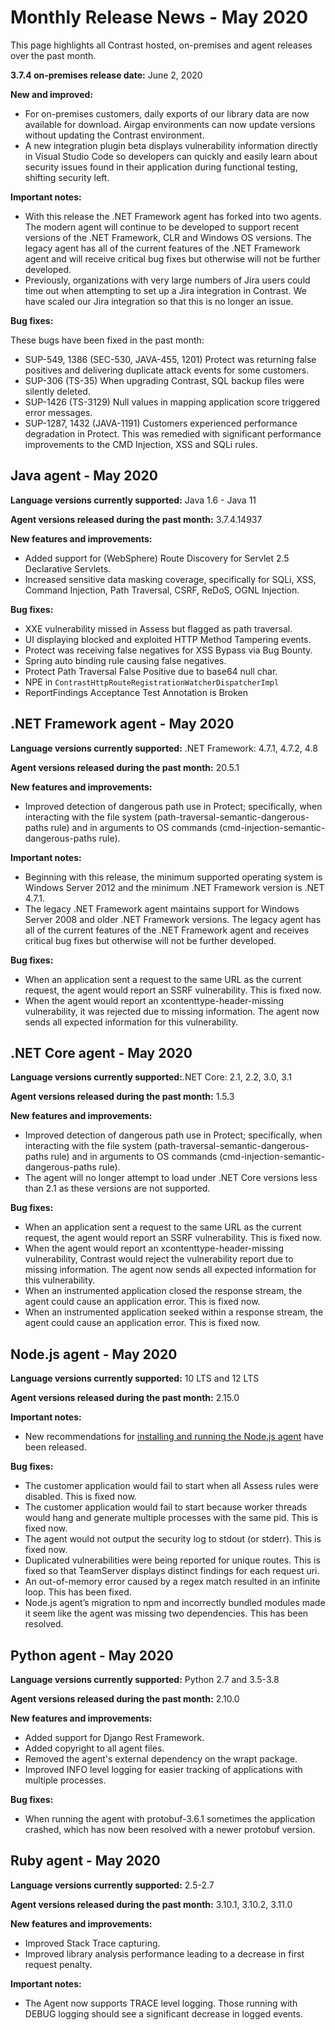 <!--
title: "Contrast 3.7.4 - May 2020"
description: "Contrast 3.7.4 May 2020"
tags: "3.7.4 May Monthly Release News"
-->

# Monthly Release News - May 2020

This page highlights all Contrast hosted, on-premises and agent releases over the past month.

**3.7.4 on-premises release date:** June 2, 2020

**New and improved:**

- For on-premises customers, daily exports of our library data are now available for download. Airgap environments can now update versions without updating the Contrast environment.
- A new integration plugin beta displays vulnerability information directly in Visual Studio Code so developers can quickly and easily learn about security issues found in their application during functional testing, shifting security left.

**Important notes:**

- With this release the .NET Framework agent has forked into two agents. The modern agent will continue to be developed to support recent versions of the .NET Framework, CLR and Windows OS versions. The legacy agent has all of the current features of the .NET Framework agent and will receive critical bug fixes but otherwise will not be further developed.
- Previously, organizations with very large numbers of Jira users could time out when attempting to set up a Jira integration in Contrast. We have scaled our Jira integration so that this is no longer an issue.

**Bug fixes:**

These bugs have been fixed in the past month:
- SUP-549, 1386 (SEC-530, JAVA-455, 1201) Protect was returning false positives and delivering duplicate attack events for some customers.
- SUP-306 (TS-35) When upgrading Contrast, SQL backup files were silently deleted.
- SUP-1426 (TS-3129) Null values in mapping application score triggered error messages.
- SUP-1287, 1432 (JAVA-1191) Customers experienced performance degradation in Protect. This was remedied with significant performance improvements to the CMD Injection, XSS and SQLi rules.

## Java agent - May 2020

**Language versions currently supported:** Java 1.6 - Java 11

**Agent versions released during the past month:** 3.7.4.14937

**New features and improvements:**

- Added support for (WebSphere) Route Discovery for Servlet 2.5 Declarative Servlets.
- Increased sensitive data masking coverage, specifically for SQLi, XSS, Command Injection, Path Traversal, CSRF, ReDoS, OGNL Injection.

**Bug fixes:**

- XXE vulnerability missed in Assess but flagged as path traversal.
- UI displaying blocked and exploited HTTP Method Tampering events.
- Protect was receiving false negatives for XSS Bypass via Bug Bounty.
- Spring auto binding rule causing false negatives.
- Protect Path Traversal False Positive due to base64 null char.
- NPE in `ContrastHttpRouteRegistrationWatcherDispatcherImpl`
- ReportFindings Acceptance Test Annotation is Broken

## .NET Framework agent - May 2020

**Language versions currently supported:** .NET Framework: 4.7.1, 4.7.2, 4.8

**Agent versions released during the past month:** 20.5.1

**New features and improvements:**

- Improved detection of dangerous path use in Protect; specifically, when interacting with the file system (path-traversal-semantic-dangerous-paths rule) and in arguments to OS commands (cmd-injection-semantic-dangerous-paths rule).

**Important notes:**

- Beginning with this release, the minimum supported operating system is Windows Server 2012 and the minimum .NET Framework version is .NET 4.7.1.
- The legacy .NET Framework agent maintains support for Windows Server 2008 and older .NET Framework versions. The legacy agent has all of the current features of the .NET Framework agent and receives critical bug fixes but otherwise will not be further developed.

**Bug fixes:**

- When an application sent a request to the same URL as the current request, the agent would report an SSRF vulnerability. This is fixed now.
- When the agent would report an ​xcontenttype-header-missing​​ vulnerability, it was rejected due to missing information. The agent now sends all expected information for this vulnerability.

## .NET Core agent - May 2020

**Language versions currently supported:**.NET Core: 2.1, 2.2, 3.0, 3.1

**Agent versions released during the past month:** 1.5.3

**New features and improvements:**

- Improved detection of dangerous path use in Protect; specifically, when interacting with the file system (path-traversal-semantic-dangerous-paths rule) and in arguments to OS commands (cmd-injection-semantic-dangerous-paths rule).
- The agent will no longer attempt to load under .NET Core versions less than 2.1 as these versions are not supported.

**Bug fixes:**

- When an application sent a request to the same URL as the current request, the agent would report an SSRF vulnerability. This is fixed now.
- When the agent would report an ​xcontenttype-header-missing​​ vulnerability, Contrast would reject the vulnerability report due to missing information. The agent now sends all expected information for this vulnerability.
- When an instrumented application closed the response stream, the agent could cause an application error. This is fixed now.
- When an instrumented application seeked within a response stream, the agent could cause an application error. This is fixed now.

## Node.js agent - May 2020

**Language versions currently supported:** 10 LTS and 12 LTS

**Agent versions released during the past month:** 2.15.0 

**Important notes:**

- New recommendations for ​[installing and running the Node.js agent](https://docs.contrastsecurity.com/installation-nodeinstall.html) ​​have been released.

**Bug fixes:**

- The customer application would fail to start when all Assess rules were disabled. This is fixed now.
- The customer application would fail to start because worker threads would hang and generate multiple processes with the same pid. This is fixed now.
- The agent would not output the security log to stdout (or stderr). This is fixed now.
- Duplicated vulnerabilities were being reported for unique routes. This is fixed so that TeamServer displays distinct findings for each request uri.
- An out-of-memory error caused by a regex match resulted in an infinite loop. This has been fixed.
- Node.js agent’s migration to npm and incorrectly bundled modules made it seem like the agent was missing two dependencies. This has been resolved.

## Python agent - May 2020

**Language versions currently supported:** Python 2.7 and 3.5-3.8

**Agent versions released during the past month:** 2.10.0

**New features and improvements:**

- Added support for Django Rest Framework.
- Added copyright to all agent files.
- Removed the agent's external dependency on the wrapt package.
- Improved INFO level logging for easier tracking of applications with multiple processes.

**Bug fixes:**

- When running the agent with protobuf-3.6.1 sometimes the application crashed, which has now been resolved with a newer protobuf version.

## Ruby agent - May 2020

**Language versions currently supported:** 2.5-2.7

**Agent versions released during the past month:** 3.10.1, 3.10.2, 3.11.0

**New features and improvements:**

- Improved Stack Trace capturing.
- Improved library analysis performance leading to a decrease in first request penalty.

**Important notes:**

- The Agent now supports TRACE level logging. Those running with DEBUG logging should see a significant decrease in logged events.
